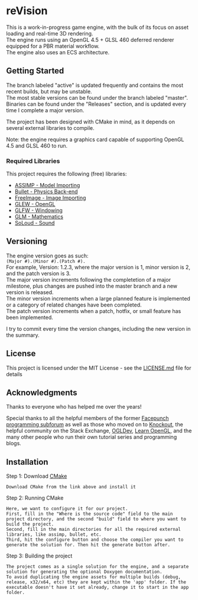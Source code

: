 # reVision

This is a work-in-progress game engine, with the bulk of its focus on asset loading and real-time 3D rendering.  
The engine runs using an OpenGL 4.5 + GLSL 460 deferred renderer equipped for a PBR material workflow.  
The engine also uses an ECS architecture.

## Getting Started

The branch labeled "active" is updated frequently and contains the most recent builds, but may be unstable.  
The most stable versions can be found under the branch labeled "master".  
Binaries can be found under the "Releases" section, and is updated every time I complete a major version.  

The project has been designed with CMake in mind, as it depends on several external libraries to compile.

Note: the engine requires a graphics card capable of supporting OpenGL 4.5 and GLSL 460 to run.

### Required Libraries

This project requires the following (free) libraries:
* [ASSIMP - Model Importing](http://www.assimp.org/)
* [Bullet - Physics Back-end](http://bulletphysics.org/wordpress/)
* [FreeImage - Image Importing](http://freeimage.sourceforge.net/)
* [GLEW - OpenGL](http://glew.sourceforge.net/)
* [GLFW - Windowing](http://www.glfw.org/)
* [GLM - Mathematics](https://glm.g-truc.net/0.9.9/index.html)
* [SoLoud - Sound](https://github.com/jarikomppa/soloud)

## Versioning

The engine version goes as such:  
``(Major #).(Minor #).(Patch #).``  
For example, Version: 1.2.3, where the major version is 1, minor version is 2, and the patch version is 3.  
The major version increments following the completetion of a major milestone, plus changes are pushed into the master branch and a new version is released.  
The minor version increments when a large planned feature is implemented or a category of related changes have been completed.  
The patch version increments when a patch, hotfix, or small feature has been implemented.  

I try to commit every time the version changes, including the new version in the summary.

## License

This project is licensed under the MIT License - see the [LICENSE.md](LICENSE.md) file for details

## Acknowledgments

Thanks to everyone who has helped me over the years!

Special thanks to all the helpful members of the former [Facepunch programming subforum](https://forum.facepunch.com/f/) as well as those who moved on to [Knockout](https://knockout.chat/), the helpful community on the Stack Exchange, [OGLDev](http://ogldev.atspace.co.uk/index.html), [Learn OpenGL](https://learnopengl.com), and the many other people who run their own tutorial series and programming blogs.


## Installation

Step 1: Download [CMake](https://cmake.org/)

```
Download CMake from the link above and install it
```

Step 2: Running CMake

```
Here, we want to configure it for our project.
First, fill in the "Where is the source code" field to the main project directory, and the second "build" field to where you want to build the project.
Second, fill in the main directories for all the required external libraries, like assimp, bullet, etc.
Third, hit the configure button and choose the compiler you want to generate the solution for. Then hit the generate button after.
```

Step 3: Building the project

```
The project comes as a single solution for the engine, and a separate solution for generating the optional Doxygen documentation.
To avoid duplicating the engine assets for multiple builds (debug, release, x32/x64, etc) they are kept within the 'app' folder. If the executable doesn't have it set already, change it to start in the app folder.
```